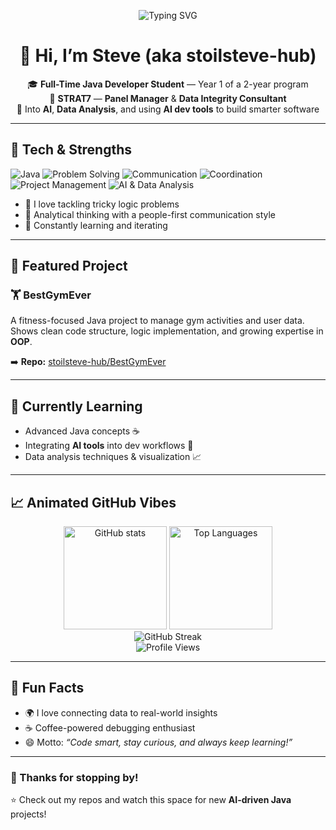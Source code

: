 <!-- Profile README for stoilsteve-hub -->

<!-- Animated Typing Intro -->
<p align="center">
  <img src="https://readme-typing-svg.demolab.com?font=Fira+Code&weight=600&size=24&pause=1200&center=true&vCenter=true&width=900&lines=Hey+there!+I'm+Stoil+%F0%9F%91%8B;Full-Time+Java+Developer+Student+(Year+1+of+2);Panel+Manager+%2B+Data+Integrity+Consultant+at+STRAT7;AI+%E2%80%A2+Data+Analysis+%E2%80%A2+Java+OOP+%E2%9A%99%EF%B8%8F" alt="Typing SVG" />
</p>

<div align="center">
  
# 👋 Hi, I’m Steve (aka **stoilsteve-hub**)

🎓 **Full-Time Java Developer Student** — Year 1 of a 2-year program  
💼 **STRAT7** — **Panel Manager** & **Data Integrity Consultant**  
🤖 Into **AI**, **Data Analysis**, and using **AI dev tools** to build smarter software

</div>

---

## 🧰 Tech & Strengths
<p>
  <img alt="Java" src="https://img.shields.io/badge/Java-%23ED8B00.svg?style=for-the-badge&logo=java&logoColor=white" />
  <img alt="Problem Solving" src="https://img.shields.io/badge/Problem%20Solving-%2300BFA6.svg?style=for-the-badge" />
  <img alt="Communication" src="https://img.shields.io/badge/Communication-%23FF6A88.svg?style=for-the-badge" />
  <img alt="Coordination" src="https://img.shields.io/badge/Coordination-%235B8DEF.svg?style=for-the-badge" />
  <img alt="Project Management" src="https://img.shields.io/badge/Project%20Management-%23FFC107.svg?style=for-the-badge" />
  <img alt="AI & Data Analysis" src="https://img.shields.io/badge/AI%20%26%20Data%20Analysis-%238B5CF6.svg?style=for-the-badge" />
</p>

- 🧩 I love tackling tricky logic problems  
- 🧠 Analytical thinking with a people-first communication style  
- 🔁 Constantly learning and iterating

---

## 🚀 Featured Project
### 🏋️ **BestGymEver**
A fitness-focused Java project to manage gym activities and user data.  
Shows clean code structure, logic implementation, and growing expertise in **OOP**.

➡️ **Repo:** [stoilsteve-hub/BestGymEver](https://github.com/stoilsteve-hub/BestGymEver)

---

## 🌱 Currently Learning
- Advanced Java concepts ☕  
- Integrating **AI tools** into dev workflows 🤖  
- Data analysis techniques & visualization 📈

---

## 📈 Animated GitHub Vibes

<div align="center">

<!-- GitHub Stats -->
<img src="https://github-readme-stats.vercel.app/api?username=stoilsteve-hub&show_icons=true&theme=radical&hide_border=true&bg_color=0D1117" height="165" alt="GitHub stats" />

<!-- Top Languages -->
<img src="https://github-readme-stats.vercel.app/api/top-langs/?username=stoilsteve-hub&layout=compact&theme=radical&hide_border=true&bg_color=0D1117" height="165" alt="Top Languages" />

<!-- Streak Stats (animated) -->
<br/>
<img src="https://streak-stats.demolab.com?user=stoilsteve-hub&theme=radical&hide_border=true&background=0D1117" alt="GitHub Streak" />

<!-- Fun Counter / Views -->
<br/>
<img src="https://komarev.com/ghpvc/?username=stoilsteve-hub&label=Profile%20Views&style=for-the-badge" alt="Profile Views" />

</div>

---

## 🎨 Fun Facts
- 🌍 I love connecting data to real-world insights  
- ☕ Coffee-powered debugging enthusiast  
- 😄 Motto: *“Code smart, stay curious, and always keep learning!”*

---

### 💫 Thanks for stopping by!
⭐ Check out my repos and watch this space for new **AI-driven Java** projects!
